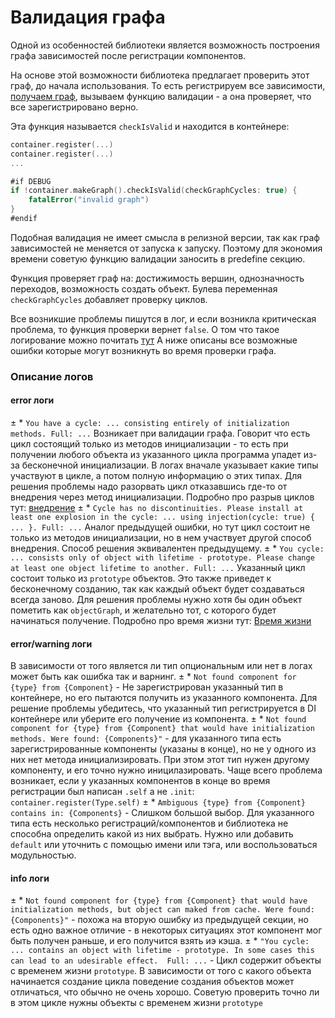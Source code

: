 # Валидация графа
Одной из особенностей библиотеки является возможность построения графа зависимостей после регистрации компонентов. 

На основе этой возможности библиотека предлагает проверить этот граф, до начала использования. То есть регистрируем все зависимости, [получаем граф](get_graph.md), вызываем функцию валидации - а она проверяет, что все зарегистрировано верно. 

Эта функция называется `checkIsValid` и находится в контейнере:
```Swift
container.register(...)
container.register(...)
...

#if DEBUG
if !container.makeGraph().checkIsValid(checkGraphCycles: true) {
    fatalError("invalid graph")
}
#endif
```
Подобная валидация не имеет смысла в релизной версии, так как граф зависимостей не меняется от запуска к запуску. Поэтому для экономия времени советую функцию валидации заносить в predefine секцию.

Функция проверяет граф на: достижимость вершин, однозначность переходов, возможность создать объект. Булева переменная `checkGraphCycles` добавляет проверку циклов. 

Все возникшие проблемы пишутся в лог, и если возникла критическая проблема, то функция проверки вернет `false`. О том что такое логирование можно почитать [тут](logs.md) А ниже описаны все возможные ошибки которые могут возникнуть во время проверки графа.

### Описание логов
#### error логи



± * `You have a cycle: ... consisting entirely of initialization methods. Full: ...` Возникает при валидации графа. Говорит что есть цикл состоящий только из методов инициализации - то есть при получении любого объекта из указанного цикла программа упадет из-за бесконечной инициализации. В логах вначале указывает какие типы участвуют в цикле, а потом полную информацию о этих типах. Для решения проблемы надо разорвать цикл отказавшись где-то от внедрения через метод инициализации. Подробно про разрыв циклов тут: [внедрение](injection.md#Внедрение-через-свойства)
± * `Cycle has no discontinuities. Please install at least one explosion in the cycle: ... using injection(cycle: true) { ... }. Full: ...` Аналог предыдущей ошибки, но тут цикл состоит не только из методов инициализации, но в нем участвует другой способ внедрения. Способ решения эквивалентен предыдущему.
± * `You cycle: ... consists only of object with lifetime - prototype. Please change at least one object lifetime to another. Full: ...`  Указанный цикл состоит только из `prototype` объектов. Это также приведет к бесконечному созданию, так как каждый объект будет создаваться всегда заново. Для решения проблемы нужно хотя бы один объект пометить как `objectGraph`, и желательно тот, с которого будет начинаться получение. Подробно про время жизни тут: [Время жизни](scope_and_lifetime.md)

#### error/warning логи

В зависимости от того является ли тип опциональным или нет в логах может быть как ошибка так и варнинг.
± * `Not found component for {type} from {Component}` - Не зарегистрирован указанный тип в контейнере, но его пытаются получить из указанного компонента. Для решение проблемы убедитесь, что указанный тип регистрируется в DI контейнере или уберите его получение из компонента.
± * `Not found component for {type} from {Component} that would have initialization methods. Were found: {Components}"` - для указанного типа есть зарегистрированные компоненты (указаны в конце), но не у одного из них нет метода инициализировать. При этом этот тип нужен другому компоненту, и его точно нужно иницилазировать. Чаще всего проблема возникает, если у указанных компонентов в конце во время регистрации был написан `.self` а не `.init`:  `container.register(Type.self)`
± * `Ambiguous {type} from {Component} contains in: {Components}` - Слишком большой выбор. Для указанного типа есть несколько регистраций/компонентов и библиотека не способна определить какой из них выбрать. Нужно или добавить `default` или уточнить с помощью имени или тэга, или воспользоваться модульностью. 

#### info логи
± * `Not found component for {type} from {Component} that would have initialization methods, but object can maked from cache. Were found: {Components}"` - похожа на вторую ошибку из предыдущей секции, но есть одно важное отличие - в некоторых ситуациях этот компонент мог быть получен раньше, и его получится взять иэ кэша.
± * `"You cycle: ... contains an object with lifetime - prototype. In some cases this can lead to an udesirable effect.  Full: ...` - Цикл содержит объекты с временем жизни `prototype`. В зависимости от того с какого объекта начинается создание цикла поведение создания объектов может отличаться, что обычно не очень хорошо. Советую проверить точно ли в этом цикле нужны объекты с временем жизни `prototype`
